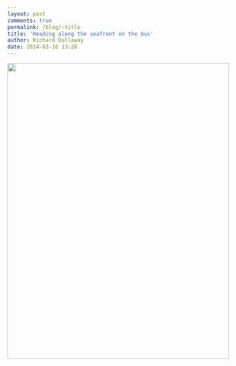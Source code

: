 ```yaml
---
layout: post
comments: true
permalink: /blog/:title
title: 'Heading along the seafront on the bus'
author: Richard Dallaway
date: 2014-03-16 13:20
---
```


<div><a href="http://static.skitters.dallaway.com/tp_IMG_20140316_131850.jpg"><img src="http://static.skitters.dallaway.com/tp_thumb_IMG_20140316_131850.jpg" width="500" height="667"/></a></div>


  
      
